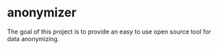 # anonymizer
The goal of this project is to provide an easy to use open source tool for data anonymizing.
